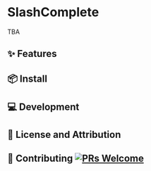 # SlashComplete

TBA

## :sparkles: Features

## 📦 Install

## :computer: Development

## :newspaper: License and Attribution

## 🤝 Contributing [![PRs Welcome](https://img.shields.io/badge/PRs-welcome-brightgreen.svg?style=flat-square)](http://makeapullrequest.com)

